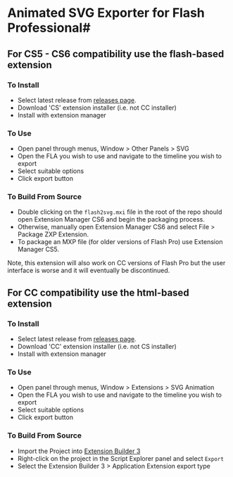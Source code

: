 # Animated SVG Exporter for Flash Professional#

## For CS5 - CS6 compatibility use the flash-based extension ##

### To Install ###
- Select latest release from [releases page](https://github.com/TomByrne/Flash2Svg/releases).
- Download 'CS' extension installer (i.e. not CC installer)
- Install with extension manager

### To Use ###
- Open panel through menus, Window > Other Panels > SVG
- Open the FLA you wish to use and navigate to the timeline you wish to export
- Select suitable options
- Click export button

### To Build From Source ###
- Double clicking on the `flash2svg.mxi` file in the root of the repo should open Extension Manager CS6 and begin the packaging process.
- Otherwise, manually open Extension Manager CS6 and select File > Package ZXP Extension.
- To package an MXP file (for older versions of Flash Pro) use Extension Manager CS5.

Note, this extension will also work on CC versions of Flash Pro but the user interface is worse and it will eventually be discontinued.

## For CC compatibility use the html-based extension ##

### To Install ###
- Select latest release from [releases page](https://github.com/TomByrne/Flash2Svg/releases).
- Download 'CC' extension installer (i.e. not CS installer)
- Install with extension manager

### To Use ###
- Open panel through menus, Window > Extensions > SVG Animation
- Open the FLA you wish to use and navigate to the timeline you wish to export
- Select suitable options
- Click export button

### To Build From Source ###
- Import the Project into [Extension Builder 3](http://labs.adobe.com/technologies/extensionbuilder3/)
- Right-click on the project in the Script Explorer panel and select `Export`
- Select the Extension Builder 3 > Application Extension export type

